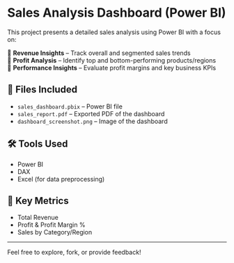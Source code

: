 # Sales Analysis Dashboard (Power BI)

This project presents a detailed sales analysis using Power BI with a focus on:

🔹 **Revenue Insights** – Track overall and segmented sales trends  
🔹 **Profit Analysis** – Identify top and bottom-performing products/regions  
🔹 **Performance Insights** – Evaluate profit margins and key business KPIs

## 📁 Files Included
- `sales_dashboard.pbix` – Power BI file
- `sales_report.pdf` – Exported PDF of the dashboard
- `dashboard_screenshot.png` – Image of the dashboard

## 🛠 Tools Used
- Power BI
- DAX
- Excel (for data preprocessing)

## 📌 Key Metrics
- Total Revenue
- Profit & Profit Margin %
- Sales by Category/Region

---

Feel free to explore, fork, or provide feedback!
